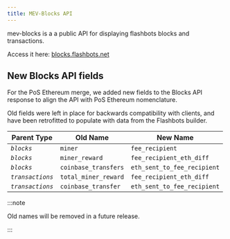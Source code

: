 ```yaml
---
title: MEV-Blocks API
---
```

mev-blocks is a a public API for displaying flashbots blocks and transactions.

Access it here: [blocks.flashbots.net](https://blocks.flashbots.net/)

## New Blocks API fields

For the PoS Ethereum merge, we added new fields to the Blocks API response to align the API with PoS Ethereum nomenclature.

Old fields were left in place for backwards compatibility with clients, and have been retrofitted to populate with data from the Flashbots builder.

| Parent Type | Old Name | New Name |
| --- | --- | --- |
| _`blocks`_ | `miner` | `fee_recipient` |
| _`blocks`_ | `miner_reward` | `fee_recipient_eth_diff` |
| _`blocks`_ | `coinbase_transfers` | `eth_sent_to_fee_recipient` |
| _`transactions`_ | `total_miner_reward` | `fee_recipient_eth_diff` |
| _`transactions`_ | `coinbase_transfer` | `eth_sent_to_fee_recipient` |

:::note

Old names will be removed in a future release.

:::

